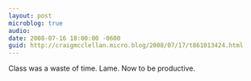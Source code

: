 ```yaml
---
layout: post
microblog: true
audio: 
date: 2008-07-16 18:00:00 -0600
guid: http://craigmcclellan.micro.blog/2008/07/17/t861013424.html
---
```

Class was a waste of time. Lame. Now to be productive.

